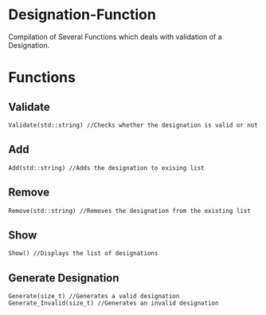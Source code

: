 # Designation-Function

Compilation of Several Functions which deals with validation of a Designation.

# Functions

## Validate
    Validate(std::string) //Checks whether the designation is valid or not

## Add
    Add(std::string) //Adds the designation to exising list

## Remove
    Remove(std::string) //Removes the designation from the existing list

## Show
    Show() //Displays the list of designations

## Generate Designation
    Generate(size_t) //Generates a valid designation
    Generate_Invalid(size_t) //Generates an invalid designation